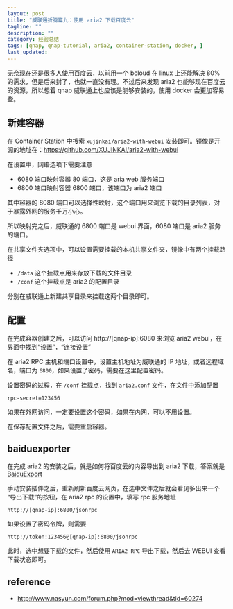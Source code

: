 ```yaml
---
layout: post
title: "威联通折腾篇九：使用 aria2 下载百度云"
tagline: ""
description: ""
category: 经验总结
tags: [qnap, qnap-tutorial, aria2, container-station, docker, ]
last_updated:
---
```


无奈现在还是很多人使用百度云，以前用一个 bcloud 在 linux 上还能解决 80% 的需求，但是后来封了，也就一直没有理。不过后来发现 aria2 也能够现在百度云的资源，所以想着 qnap 威联通上也应该是能够安装的，使用 docker 会更加容易些。

## 新建容器
在 Container Station 中搜索 `xujinkai/aria2-with-webui` 安装即可。镜像是开源的地址在：<https://github.com/XUJINKAI/aria2-with-webui>

在设置中，网络选项下需要注意

- 6080 端口映射容器 80 端口，这是 aria web 服务端口
- 6800 端口映射容器 6800 端口，该端口为 aria2 端口

其中容器的 8080 端口可以选择性映射，这个端口用来浏览下载的目录列表，对于暴露外网的服务千万小心。

所以映射完之后，威联通的 6800 端口是 webui 界面，6080 端口是 aria2 服务的端口。

在共享文件夹选项中，可以设置需要挂载的本机共享文件夹，镜像中有两个挂载路径

- `/data` 这个挂载点用来存放下载的文件目录
- `/conf` 这个挂载点是 aria2 的配置目录

分别在威联通上新建共享目录来挂载这两个目录即可。

## 配置
在完成容器创建之后，可以访问 http://[qnap-ip]:6080 来浏览 aria2 webui，在界面中找到“设置”，“连接设置”

在 aria2 RPC 主机和端口设置中，设置主机地址为威联通的 IP 地址，或者远程域名，端口为 `6800`，如果设置了密码，需要在这里配置密码。

设置密码的过程，在 `/conf` 挂载点，找到 `aria2.conf` 文件，在文件中添加配置

    rpc-secret=123456

如果在外网访问，一定要设置这个密码，如果在内网，可以不用设置。

在保存配置文件之后，需要重启容器。

## baiduexporter
在完成 aria2 的安装之后，就是如何将百度云的内容导出到 aria2 下载，答案就是 [BaiduExport](https://github.com/acgotaku/BaiduExporter)

手动安装插件之后，重新刷新百度云网页，在选中文件之后就会看见多出来一个 “导出下载”的按钮，在 aria2 rpc 的设置中，填写 rpc 服务地址

    http://[qnap-ip]:6800/jsonrpc

如果设置了密码令牌，则需要

    http://token:123456@[qnap-ip]:6800/jsonrpc

此时，选中想要下载的文件，然后使用 `ARIA2 RPC` 导出下载，然后去 WEBUI 查看下载状态即可。

## reference

- http://www.nasyun.com/forum.php?mod=viewthread&tid=60274
